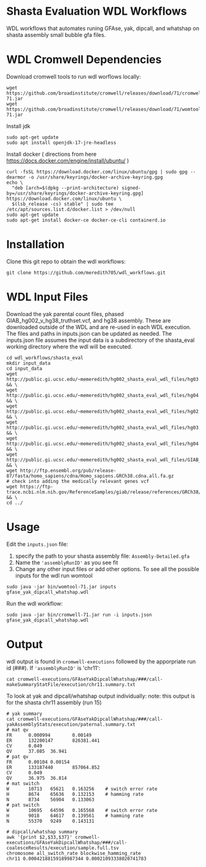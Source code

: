 # Shasta Evaluation WDL Workflows

WDL workflows that automates runing GFAse, yak, dipcall, and whatshap on shasta assembly small bubble gfa files. 

# WDL Cromwell Dependencies 
Download cromwell tools to run wdl worflows locally:
```
wget https://github.com/broadinstitute/cromwell/releases/download/71/cromwell-71.jar
wget https://github.com/broadinstitute/cromwell/releases/download/71/womtool-71.jar
```
Install jdk
```
sudo apt-get update
sudo apt install openjdk-17-jre-headless
```
Install docker ( directions from here https://docs.docker.com/engine/install/ubuntu/ )
```
curl -fsSL https://download.docker.com/linux/ubuntu/gpg | sudo gpg --dearmor -o /usr/share/keyrings/docker-archive-keyring.gpg
echo \
  "deb [arch=$(dpkg --print-architecture) signed-by=/usr/share/keyrings/docker-archive-keyring.gpg] https://download.docker.com/linux/ubuntu \
  $(lsb_release -cs) stable" | sudo tee /etc/apt/sources.list.d/docker.list > /dev/null
sudo apt-get update
sudo apt-get install docker-ce docker-ce-cli containerd.io
```

# Installation
Clone this git repo to obtain the wdl workflows:
```
git clone https://github.com/meredith705/wdl_workflows.git
```

# WDL Input Files
Download the yak parental count files, phased GIAB_hg002_v_hg38_truthset.vcf, and hg38 assembly. These are downloaded outside of the WDL and are re-used in each WDL execution. 
The files and paths in inputs.json can be updated as needed. The inputs.json file assumes the input data is a subdirectory of the shasta_eval working directory where the wdl will be executed.
```
cd wdl_workflows/shasta_eval
mkdir input_data
cd input_data
wget http://public.gi.ucsc.edu/~memeredith/hg002_shasta_eval_wdl_files/hg03.ilmn.k31.pe.yak && \
wget http://public.gi.ucsc.edu/~memeredith/hg002_shasta_eval_wdl_files/hg04.ilmn.k31.pe.yak && \
wget http://public.gi.ucsc.edu/~memeredith/hg002_shasta_eval_wdl_files/hg02.ilmn250.k31.pe.yak && \
wget http://public.gi.ucsc.edu/~memeredith/hg002_shasta_eval_wdl_files/hg03.48_55.unique.k31.fa && \
wget http://public.gi.ucsc.edu/~memeredith/hg002_shasta_eval_wdl_files/hg04.54_61.unique.k31.fa && \
wget http://public.gi.ucsc.edu/~memeredith/hg002_shasta_eval_wdl_files/GIAB_HG002_GRCh38_1_22_v4.2.1_phased.vcf && \
wget http://ftp.ensembl.org/pub/release-87/fasta/homo_sapiens/cdna/Homo_sapiens.GRCh38.cdna.all.fa.gz
# check into adding the medically relevant genes vcf
wget https://ftp-trace.ncbi.nlm.nih.gov/ReferenceSamples/giab/release/references/GRCh38/GCA_000001405.15_GRCh38_no_alt_analysis_set_maskedGRC_exclusions_v2.fasta.gz && \
cd ../
```
# Usage
Edit the `inputs.json` file:
1) specify the path to your shasta assembly file: `Assembly-Detailed.gfa`
2) Name the `'assemblyRunID'` as you see fit
3) Change any other input files or add other options.
To see all the possible inputs for the wdl run womtool
```
sudo java -jar bin/womtool-71.jar inputs gfase_yak_dipcall_whatshap.wdl
```

Run the wdl workflow:
```
sudo java -jar bin/cromwell-71.jar run -i inputs.json gfase_yak_dipcall_whatshap.wdl
```

# Output
wdl output is found in `cromwell-executions` followed by the apporpriate run id (###).
If `'assemblyRunID'` is 'chr11':
```
cat cromwell-executions/GFAseYakDipcallWhatshap/###/call-makeSummaryStatFile/execution/chr11.summary.txt
```

To look at yak and dipcall/whatshap output individually:
note: this output is for the shasta chr11 assembly (run 15)
```
# yak summary
cat cromwell-executions/GFAseYakDipcallWhatshap/###/call-yakAssemblyStats/execution/paternal.summary.txt 
# mat qv
FR      0.000994        0.00149
ER      132200147       826381.441
CV      0.049
QV      37.085  36.941
# pat qv
FR      0.00104 0.00154
ER      133187440       857064.852
CV      0.049
QV      36.975  36.814
# mat switch
W       10713   65621   0.163256    # switch error rate
H       8674    65636   0.132153    # hamming rate
N       8734    56904   0.133063
# pat switch
W       10695   64596   0.165568    # switch error rate
H       9018    64617   0.139561    # hamming rate
N       55370   9249    0.143131

# dipcall/whatshap summary
awk '{print $2,$33,$37}' cromwell-executions/GFAseYakDipcallWhatshap/###/call-coalesceResults/execution/sample.full.tsv
chromosome all_switch_rate blockwise_hamming_rate
chr11 0.00042188159189987344 0.00021093338020741783
```
